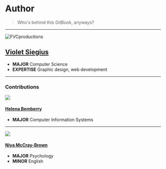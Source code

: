 # Author

> Who's behind this GitBook, anyways?

---

![][image-5]

## [Violet Siegius][2]

- **MAJOR** Computer Science
- **EXPERTISE** Graphic design, web development

---

### Contributions


![](https://lh3.googleusercontent.com/-sIK1rT50N9Y/AAAAAAAAAAI/AAAAAAAAACA/YTu-BJ7P6dg/photo.jpg)

#### [Helena Bemberry](https://plus.google.com/117327269956066522488)

- **MAJOR** Computer Information Systems

---

![](https://media.licdn.com/media/p/7/005/0ab/2ba/3181837.jpg)

#### [Niya McCray-Brown](https://www.linkedin.com/pub/niya-mccray-brown/9b/90b/334)

- **MAJOR** Psychology
- **MINOR** English

[1]:	http://www.linkedin.com/pub/mia-owens/b2/b0a/640 "Mia Owens - LinkedIn"
[2]:	http://linkedin.com/in/fvcproductions "Violet Siegius - LinkedIn"

[image-4]:	https://media.licdn.com/mpr/mpr/shrink_200_200/AAEAAQAAAAAAAAJQAAAAJGQwOTkwN2IzLTlmMzAtNDFjZC04YWUxLWMzZTBlYTgwN2EwYg.jpg "Mia Owens"
[image-5]:	https://secure.gravatar.com/avatar/b1a2df35e8ba51708467c3c47a3305c7?s=200&d=%2F%2Fwac.A8B5.edgecastcdn.net%2F80A8B5%2Fstatic-assets%2Fassets%2Fcontent%2Fdefault_avatar-da0d43531e2db7455dc68b8f80e7dc21.png&r=pg "FVCproductions"
